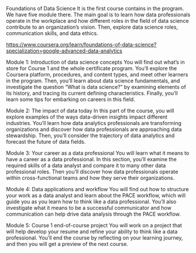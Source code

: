 Foundations of Data Science
It is the first course contains in the program. We have five module there. The main goal is to learn how data professionals operate in the workplace and how different roles in the field of data science contribute to an organization’s vision. Then, explore data science roles, communication skills, and data ethics.

https://www.coursera.org/learn/foundations-of-data-science?specialization=google-advanced-data-analytics

Module 1: Introduction of data science concepts
You will find out what’s in store for Course 1 and the whole certificate program. You’ll explore the Coursera platform, procedures, and content types, and meet other learners in the program. Then, you’ll learn about data science fundamentals, and investigate the question “What is data science?” by examining elements of its history, and tracing its current defining characteristics. Finally, you’ll learn some tips for embarking on careers in this field.

Module 2: The impact of data today
In this part of the course, you will explore examples of the ways data-driven insights impact different industries. You’ll learn how data analytics professionals are transforming organizations and discover how data professionals are approaching data stewardship. Then, you’ll consider the trajectory of data analytics and forecast the future of data fields.

Module 3: Your career as a data professional
You will learn what it means to have a career as a data professional. In this section, you’ll examine the required skills of a data analyst and compare it to many other data professional roles. Then you’ll discover how data professionals operate within cross-functional teams and how they serve their organizations.

Module 4: Data applications and workflow
You will find out how to structure your work as a data analyst and learn about the PACE workflow, which will guide you as you learn how to think like a data professional. You’ll also investigate what it means to be a successful communicator and how communication can help drive data analysis through the PACE workflow.

Module 5: Course 1 end-of-course project
You will work on a project that will help develop your resume and refine your ability to think like a data professional. You’ll end the course by reflecting on your learning journey, and then you will get a preview of the next course.
